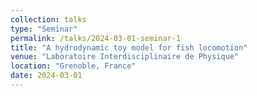 ```yaml
---                                         
collection: talks
type: "Seminar"
permalink: /talks/2024-03-01-seminar-1
title: "A hydrodynamic toy model for fish locomotion"
venue: "Laboratoire Interdisciplinaire de Physique"
location: "Grenoble, France"
date: 2024-03-01
---
```

